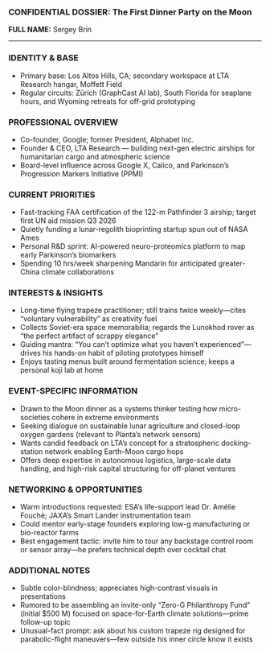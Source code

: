 ### CONFIDENTIAL DOSSIER: The First Dinner Party on the Moon

**FULL NAME:** Sergey Brin

---
### IDENTITY & BASE
- Primary base: Los Altos Hills, CA; secondary workspace at LTA Research hangar, Moffett Field
- Regular circuits: Zürich (GraphCast AI lab), South Florida for seaplane hours, and Wyoming retreats for off-grid prototyping

### PROFESSIONAL OVERVIEW
- Co-founder, Google; former President, Alphabet Inc.
- Founder & CEO, LTA Research — building next-gen electric airships for humanitarian cargo and atmospheric science
- Board-level influence across Google X, Calico, and Parkinson’s Progression Markers Initiative (PPMI)

### CURRENT PRIORITIES
- Fast-tracking FAA certification of the 122-m Pathfinder 3 airship; target first UN aid mission Q3 2026
- Quietly funding a lunar-regolith bioprinting startup spun out of NASA Ames
- Personal R&D sprint: AI-powered neuro-proteomics platform to map early Parkinson’s biomarkers
- Spending 10 hrs/week sharpening Mandarin for anticipated greater-China climate collaborations

### INTERESTS & INSIGHTS
- Long-time flying trapeze practitioner; still trains twice weekly—cites “voluntary vulnerability” as creativity fuel
- Collects Soviet-era space memorabilia; regards the Lunokhod rover as “the perfect artifact of scrappy elegance”
- Guiding mantra: “You can’t optimize what you haven’t experienced”—drives his hands-on habit of piloting prototypes himself
- Enjoys tasting menus built around fermentation science; keeps a personal koji lab at home

### EVENT-SPECIFIC INFORMATION
- Drawn to the Moon dinner as a systems thinker testing how micro-societies cohere in extreme environments
- Seeking dialogue on sustainable lunar agriculture and closed-loop oxygen gardens (relevant to Planta’s network sensors)
- Wants candid feedback on LTA’s concept for a stratospheric docking-station network enabling Earth–Moon cargo hops
- Offers deep expertise in autonomous logistics, large-scale data handling, and high-risk capital structuring for off-planet ventures

### NETWORKING & OPPORTUNITIES
- Warm introductions requested: ESA’s life-support lead Dr. Amélie Fouché; JAXA’s Smart Lander instrumentation team
- Could mentor early-stage founders exploring low-g manufacturing or bio-reactor farms
- Best engagement tactic: invite him to tour any backstage control room or sensor array—he prefers technical depth over cocktail chat

### ADDITIONAL NOTES
- Subtle color-blindness; appreciates high-contrast visuals in presentations
- Rumored to be assembling an invite-only “Zero-G Philanthropy Fund” (initial $500 M) focused on space-for-Earth climate solutions—prime follow-up topic
- Unusual-fact prompt: ask about his custom trapeze rig designed for parabolic-flight maneuvers—few outside his inner circle know it exists